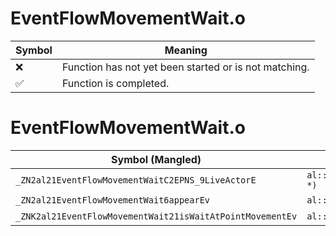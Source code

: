 # EventFlowMovementWait.o
| Symbol | Meaning 
| ------------- | ------------- 
| :x: | Function has not yet been started or is not matching. 
| :white_check_mark: | Function is completed. 


# EventFlowMovementWait.o
| Symbol (Mangled) | Symbol (Demangled) | Decompiled? |
| ------------- |  ------------- | ------------- |
| `_ZN2al21EventFlowMovementWaitC2EPNS_9LiveActorE` | `al::EventFlowMovementWait::EventFlowMovementWait(al::LiveActor *)` | :x: |
| `_ZN2al21EventFlowMovementWait6appearEv` | `al::EventFlowMovementWait::appear(void)` | :x: |
| `_ZNK2al21EventFlowMovementWait21isWaitAtPointMovementEv` | `al::EventFlowMovementWait::isWaitAtPointMovement(void)const` | :x: |
